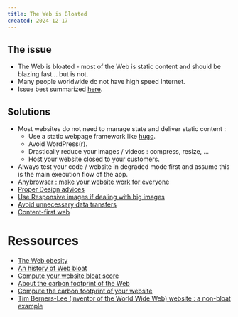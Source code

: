 ```yaml
---
title: The Web is Bloated
created: 2024-12-17
---
```


## The issue

- The Web is bloated - most of the Web is static content and should be blazing fast... but is not.
- Many people worldwide do not have high speed Internet.
- Issue best summarized [here](https://idlewords.com/talks/website_obesity.htm#crisis).

## Solutions

- Most websites do not need to manage state and deliver static content :
  - Use a static webpage framework like [hugo](https://gohugo.io/).
  - Avoid WordPress(r).
  - Drastically reduce your images / videos : compress, resize, ...
  - Host your website closed to your customers.
- Always test your code / website in degraded mode first and assume this is the main execution flow of the app.
- [Anybrowser : make your website work for everyone](https://anybrowser.org/campaign/)
- [Proper Design advices](https://www.w3.org/DesignIssues/Principles.html)
- [Use Responsive images if dealing with big images](https://developer.mozilla.org/en-US/docs/Learn/HTML/Multimedia_and_embedding/Responsive_images)
- [Avoid unnecessary data transfers](https://github.com/fireship-io/flamethrower)
- [Content-first web](https://speakerdeck.com/brad_frost/for-a-future-friendly-web)

# Ressources

- [The Web obesity](https://idlewords.com/talks/website_obesity.htm)
- [An history of Web bloat](https://danluu.com/web-bloat/)
- [Compute your website bloat score](https://www.webbloatscore.com/)
- [About the carbon footprint of the Web](https://dannyvankooten.com/website-carbon-emissions/)
- [Compute the carbon footprint of your website](https://www.websitecarbon.com)
- [Tim Berners-Lee (inventor of the World Wide Web) website : a non-bloat example](https://www.w3.org/People/Berners-Lee/)
